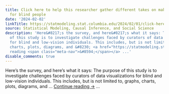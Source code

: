 ```yaml
---
title: Click here to help this researcher gather different takes on making data visualizations
  for blind people
date: '2024-02-02'
linkTitle: https://statmodeling.stat.columbia.edu/2024/02/01/click-here-to-help-this-researcher-gather-different-takes-on-making-data-visualizations-for-blind-people/
source: Statistical Modeling, Causal Inference, and Social Science
description: 'Here&#8217;s the survey, and here&#8217;s what it says: The purpose
  of this study is to investigate challenges faced by curators of data visualizations
  for blind and low-vision individuals. This includes, but is not limited to, graphs,
  charts, plots, diagrams, and &#8230; <a href="https://statmodeling.stat.columbia.edu/2024/02/01/click-here-to-help-this-researcher-gather-different-takes-on-making-data-visualizations-for-blind-people/">Continue
  reading <span class="meta-nav">&#8594;</span></a> ...'
disable_comments: true
---
```

Here&#8217;s the survey, and here&#8217;s what it says: The purpose of this study is to investigate challenges faced by curators of data visualizations for blind and low-vision individuals. This includes, but is not limited to, graphs, charts, plots, diagrams, and &#8230; <a href="https://statmodeling.stat.columbia.edu/2024/02/01/click-here-to-help-this-researcher-gather-different-takes-on-making-data-visualizations-for-blind-people/">Continue reading <span class="meta-nav">&#8594;</span></a> ...